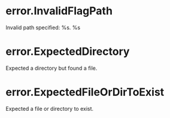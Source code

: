 # error.InvalidFlagPath

Invalid path specified: %s. %s

# error.ExpectedDirectory

Expected a directory but found a file.

# error.ExpectedFileOrDirToExist

Expected a file or directory to exist.
